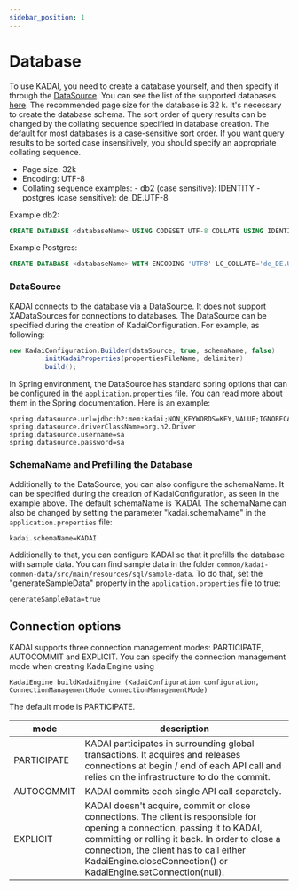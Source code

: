```yaml
---
sidebar_position: 1
---
```


# Database

To use KADAI, you need to create a database yourself, and then specify it through the [DataSource](#datasource). You can see the list of the supported databases [here](../getting-started/supportedEnvironments.md). 
The recommended page size for the database is 32 k. It's necessary to create the database schema. The sort order of query results can be changed by the collating sequence specified in database creation. The default for most databases is a case-sensitive sort order.  If you want query results to be sorted case insensitively, you should specify an appropriate collating sequence.

- Page size: 32k
- Encoding: UTF-8
- Collating sequence examples: 
        - db2 (case sensitive): IDENTITY
        - postgres (case sensitive): de_DE.UTF-8

Example db2:
```sql
CREATE DATABASE <databaseName> USING CODESET UTF-8 COLLATE USING IDENTITY PAGESIZE 32 K 
```

Example Postgres:
```sql
CREATE DATABASE <databaseName> WITH ENCODING 'UTF8' LC_COLLATE='de_DE.UTF-8';
```

### DataSource

KADAI connects to the database via a DataSource. It does not support XADataSources for connections to databases. The DataSource can be specified during the creation of KadaiConfiguration. For example, as following:
```Java
new KadaiConfiguration.Builder(dataSource, true, schemaName, false)
        .initKadaiProperties(propertiesFileName, delimiter)
        .build();
``` 
In Spring environment, the DataSource has standard spring options that can be configured in the ```application.properties``` file. You can read more about them in the Spring documentation. Here is an example: 
```properties title="src/main/resources/application.properties"
spring.datasource.url=jdbc:h2:mem:kadai;NON_KEYWORDS=KEY,VALUE;IGNORECASE=TRUE;LOCK_MODE=0;
spring.datasource.driverClassName=org.h2.Driver
spring.datasource.username=sa
spring.datasource.password=sa
```
###  SchemaName and Prefilling the Database

Additionally to the DataSource, you can also configure the schemaName.
It can be specified during the creation of KadaiConfiguration, as seen in the example above.
The default schemaName is `KADAI.
The schemaName can also be changed by setting the parameter "kadai.schemaName"
in the ```application.properties``` file:

```
kadai.schemaName=KADAI
```
Additionally to that, you can configure KADAI so that it prefills the database with sample data.
You can find sample data in the folder ```common/kadai-common-data/src/main/resources/sql/sample-data```.
To do that, set the "generateSampleData" property in the ```application.properties``` file to true:
```
generateSampleData=true
```

## Connection options

KADAI supports three connection management modes: PARTICIPATE, AUTOCOMMIT and EXPLICIT. You can specify the connection management mode when creating KadaiEngine using 

```
KadaiEngine buildKadaiEngine (KadaiConfiguration configuration, ConnectionManagementMode connectionManagementMode)
```

The default mode is PARTICIPATE.

| mode        | description                                                                                                                                                                                                                                                                                    |
|-------------|------------------------------------------------------------------------------------------------------------------------------------------------------------------------------------------------------------------------------------------------------------------------------------------------|
| PARTICIPATE | KADAI  participates in surrounding global transactions. It acquires and  releases connections at begin / end of each API call and relies on the infrastructure to do the commit.                                                                                                               |
| AUTOCOMMIT  | KADAI commits each single API call separately.                                                                                                                                                                                                                                                 |
| EXPLICIT    | KADAI  doesn't acquire, commit or close connections. The client is responsible  for opening a connection, passing it to KADAI, committing or  rolling it back. In order to close a connection, the client has to call either KadaiEngine.closeConnection() or KadaiEngine.setConnection(null). |
